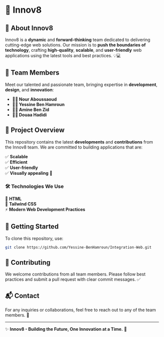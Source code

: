 # 🚀 Innov8

## 🌟 About Innov8
Innov8 is a **dynamic** and **forward-thinking** team dedicated to delivering cutting-edge web solutions. Our mission is to **push the boundaries of technology**, crafting **high-quality**, **scalable**, and **user-friendly** web applications using the latest tools and best practices. 💡💻

## 👥 Team Members
Meet our talented and passionate team, bringing expertise in **development**, **design**, and **innovation**:

- **👩‍💻 Nour Aboussaoud**  
- **👨‍💻 Yessine Ben Hamroun**  
- **👨‍💻 Amine Ben Zid**  
- **👩‍💻 Douaa Hadidi**  

## 📌 Project Overview
This repository contains the latest **developments** and **contributions** from the Innov8 team. We are committed to building applications that are:

✅ **Scalable**  
✅ **Efficient**  
✅ **User-friendly**  
✅ **Visually appealing** 🎨  

### 🛠️ Technologies We Use
🚀 **HTML**  
🎨 **Tailwind CSS**  
⚡ **Modern Web Development Practices**  

## 🚀 Getting Started
To clone this repository, use:
```sh
git clone https://github.com/Yessine-BenHamroun/Integration-Web.git
```



## 🤝 Contributing
We welcome contributions from all team members. Please follow best practices and submit a pull request with clear commit messages. ✅

## 📬 Contact
For any inquiries or collaborations, feel free to reach out to any of the team members. 📩

---
✨ **Innov8 - Building the Future, One Innovation at a Time.** 🚀
